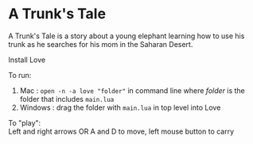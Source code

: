 # A Trunk's Tale

A Trunk's Tale is a story about a young elephant learning how to use his trunk as he searches for his mom in the Saharan Desert.

Install Love

To run:<br>
  1. Mac : `open -n -a love "folder"` in command line where <i>folder</i> is the folder that includes `main.lua`<br>
  2. Windows : drag the folder with `main.lua` in top level into Love

To "play":<br>
  Left and right arrows OR A and D to move, left mouse button to carry

